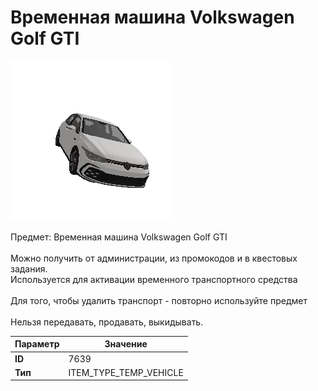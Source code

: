 # Временная машина Volkswagen Golf GTI

![Item Image](../img/7639.webp?raw=true)

Предмет: Временная машина Volkswagen Golf GTI<br><br>Можно получить от администрации, из промокодов и в квестовых задания.<br>Используется для активации временного транспортного средства<br><br>Для того, чтобы удалить транспорт - повторно используйте предмет<br><br>Нельзя передавать, продавать, выкидывать.


| Параметр | Значение |
|----------|----------|
| **ID** | 7639 |
| **Тип** | ITEM_TYPE_TEMP_VEHICLE |

